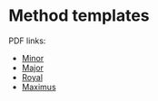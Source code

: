 # Method templates

PDF links:

* [Minor](https://github.com/alexhunsley/various-paper-templates/raw/master/Bellringing%20Method%20Templates/Blueline%20Blanks/Minor/Method%20Template%20-%20Minor.pdf)
* [Major](https://github.com/alexhunsley/various-paper-templates/raw/master/Bellringing%20Method%20Templates/Blueline%20Blanks/Major/Method%20Template%20-%20Major.pdf)
* [Royal](https://github.com/alexhunsley/various-paper-templates/raw/master/Bellringing%20Method%20Templates/Blueline%20Blanks/Royal/Method%20Template%20-%20Royal.pdf)
* [Maximus](https://github.com/alexhunsley/various-paper-templates/raw/master/Bellringing%20Method%20Templates/Blueline%20Blanks/Maximus/Method%20Template%20-%20Maximus.pdf)

